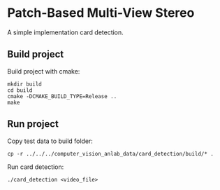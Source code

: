 # Patch-Based Multi-View Stereo
A simple implementation card detection.

## Build project
Build project with cmake:
```
mkdir build
cd build
cmake -DCMAKE_BUILD_TYPE=Release ..
make
```

## Run project
Copy test data to build folder:
```
cp -r ../../../computer_vision_anlab_data/card_detection/build/* .
```

Run card detection:
```
./card_detection <video_file>
```
